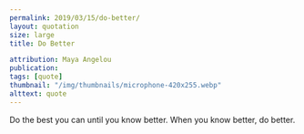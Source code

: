 ```yaml
---
permalink: 2019/03/15/do-better/
layout: quotation
size: large
title: Do Better

attribution: Maya Angelou
publication:
tags: [quote]
thumbnail: "/img/thumbnails/microphone-420x255.webp"
alttext: quote
---
```


Do the best you can until you know better. When you know better, do better.
